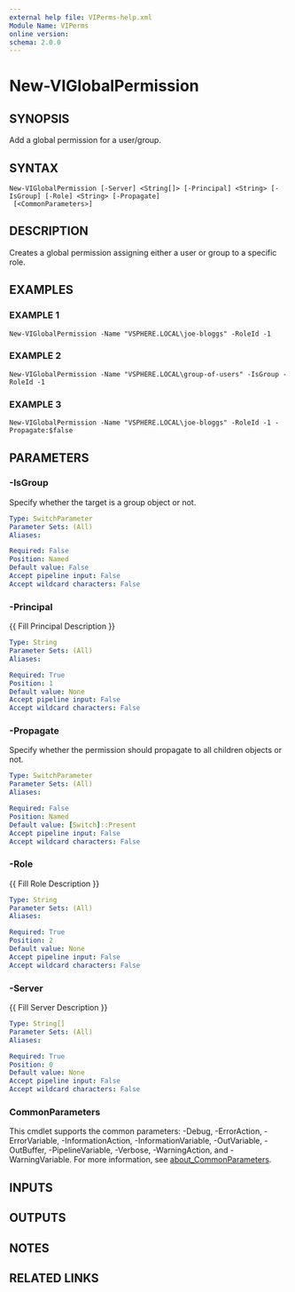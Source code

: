 ```yaml
---
external help file: VIPerms-help.xml
Module Name: VIPerms
online version:
schema: 2.0.0
---
```


# New-VIGlobalPermission

## SYNOPSIS
Add a global permission for a user/group.

## SYNTAX

```
New-VIGlobalPermission [-Server] <String[]> [-Principal] <String> [-IsGroup] [-Role] <String> [-Propagate]
 [<CommonParameters>]
```

## DESCRIPTION
Creates a global permission assigning either a user or group to a specific role.

## EXAMPLES

### EXAMPLE 1
```
New-VIGlobalPermission -Name "VSPHERE.LOCAL\joe-bloggs" -RoleId -1
```

### EXAMPLE 2
```
New-VIGlobalPermission -Name "VSPHERE.LOCAL\group-of-users" -IsGroup -RoleId -1
```

### EXAMPLE 3
```
New-VIGlobalPermission -Name "VSPHERE.LOCAL\joe-bloggs" -RoleId -1 -Propagate:$false
```

## PARAMETERS

### -IsGroup
Specify whether the target is a group object or not.

```yaml
Type: SwitchParameter
Parameter Sets: (All)
Aliases:

Required: False
Position: Named
Default value: False
Accept pipeline input: False
Accept wildcard characters: False
```

### -Principal
{{ Fill Principal Description }}

```yaml
Type: String
Parameter Sets: (All)
Aliases:

Required: True
Position: 1
Default value: None
Accept pipeline input: False
Accept wildcard characters: False
```

### -Propagate
Specify whether the permission should propagate to all children objects or not.

```yaml
Type: SwitchParameter
Parameter Sets: (All)
Aliases:

Required: False
Position: Named
Default value: [Switch]::Present
Accept pipeline input: False
Accept wildcard characters: False
```

### -Role
{{ Fill Role Description }}

```yaml
Type: String
Parameter Sets: (All)
Aliases:

Required: True
Position: 2
Default value: None
Accept pipeline input: False
Accept wildcard characters: False
```

### -Server
{{ Fill Server Description }}

```yaml
Type: String[]
Parameter Sets: (All)
Aliases:

Required: True
Position: 0
Default value: None
Accept pipeline input: False
Accept wildcard characters: False
```

### CommonParameters
This cmdlet supports the common parameters: -Debug, -ErrorAction, -ErrorVariable, -InformationAction, -InformationVariable, -OutVariable, -OutBuffer, -PipelineVariable, -Verbose, -WarningAction, and -WarningVariable. For more information, see [about_CommonParameters](http://go.microsoft.com/fwlink/?LinkID=113216).

## INPUTS

## OUTPUTS

## NOTES

## RELATED LINKS
